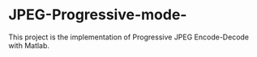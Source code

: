 # JPEG-Progressive-mode-
This project is the implementation of Progressive JPEG Encode-Decode with Matlab.
